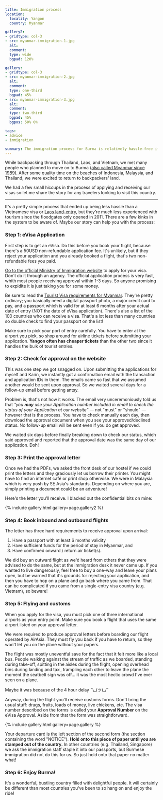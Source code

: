 ```yaml
---
title: Immigration process
location:
  locality: Yangon
  country: Myanmar

gallery2:
- gridtype: col-3
- src: myanmar-immigration-1.jpg
  alt: 
  comment: 
  type: wide
  bgpad: 120%

gallery:
- gridtype: col-3
- src: myanmar-immigration-2.jpg
  alt: 
  comment: 
  type: one-third
  bgpad: 45%
- src: myanmar-immigration-3.jpg
  alt: 
  comment: 
  type: two-third
  bgpad: 45%
  bgpos: 50% 0%

tags:
- advice
- immigration

summary: The immigration process for Burma is relatively hassle-free if you're prepared ahead of time. Learn from our experience!
---
```


While backpacking through Thailand, Laos, and Vietnam, we met many people who planned to move on to Burma ([also called Myanmar since 1989](http://news.bbc.co.uk/2/hi/uk_news/magazine/7013943.stm)). After some quality time on the beaches of Indonesia, Malaysia, and Thailand, we were excited to return to backpackers' land.

We had a few small hiccups in the process of applying and receiving our visas so let me share the story for any travelers looking to visit this country.

---

It's a pretty simple process that ended up being less hassle than a Vietnamese visa or [Laos land-entry](/travel/bus-from-hanoi-to-laos/), but they're much less experienced with tourism since the floodgates only opened in 2011. There are a few kinks in the system to be aware of. Maybe our story can help you with the process:

### Step 1: eVisa Application

First step is to get an eVisa. Do this before you book your flight, because there's a 50USD non-refundable application fee. It's unlikely, but if they reject your application and you already booked a flight, that's two non-refundable fees you paid.

[Go to the official Ministry of Immigration website](http://evisa.moip.gov.mm/) to apply for your visa. Don't do it through an agency. The official application process is very fast, whith most people receiving approval within 1-3 days. So anyone promising to expidite it is just taking you for some money.

Be sure to read the [Tourist Visa requirements for Myanmar](http://evisa.moip.gov.mm/NoticetoTourists.aspx). They're pretty ordinary; you basically need a digital passport photo, a major credit card to pay, and a passport which is valid for at least 6 months after your actual date of entry (NOT the date of eVisa application). There's also a list of the 100 countries who can receive a visa. That's a lot less than many countries so double check to find your passport on the list!

Make sure to pick your port of entry carefully. You have to enter at the airport you pick, so shop around for airline tickets before submitting your application. **Yangon often has cheaper tickets** than the other two since it handles the bulk of tourist entries.

### Step 2: Check for approval on the website

This was one step we got snagged on. Upon submitting the applications for myself and Karin, we instantly got a confirmation email with the transaction and application IDs in them. The emails came so fast that we assumed another would be sent upon approval. So we waited several days for a follow-up email before getting antsy.

Problem is, that's not how it works. The email very unceremoniously told us that _"you **may** use your Application number included in email to check the status of your Application at our website"_ — not "must" or "should" — however that is the process. You have to check manually each day, then download the approval document when you see your approved/declined status. No follow-up email will be sent even if you do get approved.

We waited six days before finally breaking down to check our status, which said approved and reported that the approval date was the same day of our application. Doh!

### Step 3: Print the approval letter

Once we had the PDFs, we asked the front desk of our hostel if we could print the letters and they graciously let us borrow their printer. You might have to find an internet café or print shop otherwise. We were in Malaysia which is very posh by SE Asia's standards. Depending on where you are, simply printing a document could be an adventure!

Here's the letter you'll receive. I blacked out the confidential bits on mine:

{% include gallery.html gallery=page.gallery2 %}

### Step 4: Book inbound and outbound flights

The letter has three hard requirements to receive approval upon arrival:

<ol>
  <li>Have a passport with at least 6 months validity</li>
  <li>Have sufficient funds for the period of stay in Myanmar, and</li>
  <li>Have confirmed onward / return air ticket(s).</li>
</ol>

We did buy an outward flight as we'd heard from others that they were advised to do the same, but at the immigration desk it never came up. If you wanted to live dangerously, feel free to buy a one-way and leave your plans open, but be warned that it's grounds for rejecting your application, and then you have to hop on a plane and go back where you came from. That can be complicated if you came from a single-entry visa country (e.g. Vietnam), so beware!

### Step 5: Flying and customs

When you apply for the visa, you must pick one of three international airports as your entry point. Make sure you book a flight that uses the same airport listed on your approval letter.

We were required to produce approval letters before boarding our flight operated by AirAsia. They must fly you back if you have to return, so they won't let you on the plane without your papers.

The flight was mostly uneventful save for the fact that it felt more like a local bus. People walking against the stream of traffic as we boarded, standing during take-off, spitting in the aisles during the flight, opening overhead bins during landing and taxi, trampling each other to leave the plane the moment the seatbelt sign was off... it was the most hectic crowd I've ever seen on a plane.

Maybe it was because of the 4 hour delay ¯\\\_(ツ)\_/¯

Anyway, during the flight you'll receive customs forms. Don't bring the usual stuff: drugs, fruits, loads of money, live chickens, etc. The visa number described on the forms is called your **Approval Number** on the eVisa Approval. Aside from that the form was straightforward.

{% include gallery.html gallery=page.gallery %}

Your departure card is the left section of the second form (the section containing the word "NOTICE"). **Hold onto this piece of paper until you are stamped out of the country.** In other countries (e.g. Thailand, Singapore) we ask the immigration staff staple it into our passports, but Burmese immigration did not do this for us. So just hold onto that paper no matter what! 

### Step 6: Enjoy Burma!

It's a wonderful, bustling country filled with delightful people. It will certainly be different than most countries you've been to so hang on and enjoy the ride!
